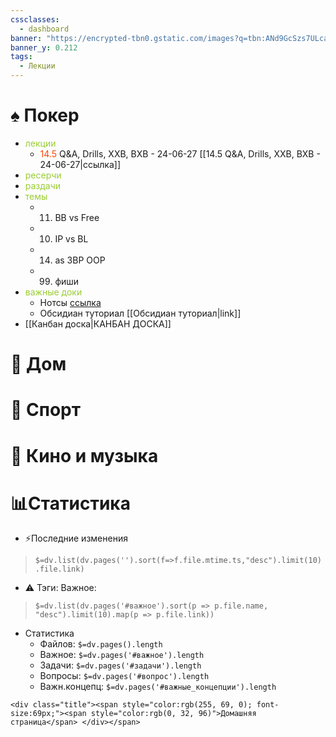 ```yaml
---
cssclasses:
  - dashboard
banner: "https://encrypted-tbn0.gstatic.com/images?q=tbn:ANd9GcSzs7ULcaqrozGAeBZWtFjjXfDFjkrPELZBlg&s"
banner_y: 0.212
tags:
  - Лекции
---
```

 # ♠️ Покер

- <span style="color:rgb(154, 205, 50)">лекции</span>
	- <span style="color:rgb(255, 69, 0)">14.5</span> Q&A, Drills, XXB, BXB - 24-06-27 [[14.5 Q&A, Drills, XXB, BXB - 24-06-27|ссылка]] 
- <span style="color:rgb(154, 205, 50)">ресерчи</span>
- <span style="color:rgb(154, 205, 50)">раздачи</span>
- <span style="color:rgb(154, 205, 50)">темы</span>
	- 11. BB vs Free
	- 10. IP vs BL
	- 14. as 3BP OOP
	- 99. фиши
- <span style="color:rgb(154, 205, 50)"> важные доки</span>
	- Нотсы [ссылка](нотсы.md)
	- Обсидиан туториал [[Обсидиан туториал|link]]
- [[Канбан доска|КАНБАН ДОСКА]]
# 🏡 Дом

# 🥊 Спорт

# 🎦 Кино и музыка

# 📊Статистика

- ⚡Последние изменения
>`$=dv.list(dv.pages('').sort(f=>f.file.mtime.ts,"desc").limit(10).file.link)`


 - ⚠️ Тэги: Важное: 
 > `$=dv.list(dv.pages('#важное').sort(p => p.file.name, "desc").limit(10).map(p => p.file.link))`
 
 - Статистика
	- Файлов: `$=dv.pages().length`
	- Важное: `$=dv.pages('#важное').length`
	- Задачи: `$=dv.pages('#задачи').length`
	- Вопросы: `$=dv.pages('#вопрос').length`
	- Важн.концепц: `$=dv.pages('#важные_концепции').length`

`<div class="title"><span style="color:rgb(255, 69, 0); font-size:69px;"><span style="color:rgb(0, 32, 96)">Домашняя страница</span> </div></span>`
